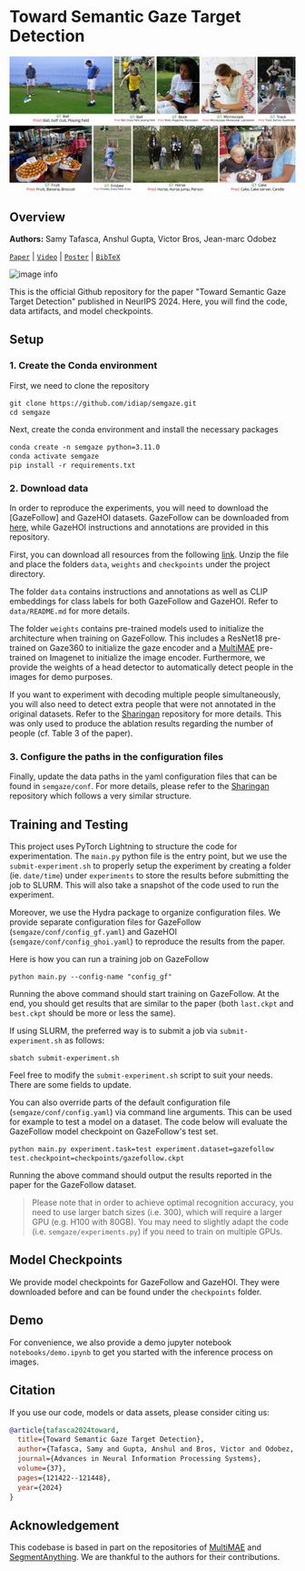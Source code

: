 # Toward Semantic Gaze Target Detection

![image info](./assets/qualitative-results.png)

## Overview

**Authors:** Samy Tafasca, Anshul Gupta, Victor Bros, Jean-marc Odobez 

[`Paper`](https://proceedings.neurips.cc/paper_files/paper/2024/file/dbeb7e621d4a554069a6a775da0f7273-Paper-Conference.pdf) | [`Video`](https://neurips.cc/virtual/2024/poster/96207) | [`Poster`](https://neurips.cc/media/PosterPDFs/NeurIPS%202024/96207.png?t=1731674687.8646579) | [`BibTeX`](#citation)

![image info](./assets/semgaze-architecture.png)

This is the official Github repository for the paper "Toward Semantic Gaze Target Detection" published in NeurIPS 2024. Here, you will find the code, data artifacts, and model checkpoints.

## Setup
### 1. Create the Conda environment
First, we need to clone the repository 
```shell
git clone https://github.com/idiap/semgaze.git
cd semgaze
```

Next, create the conda environment and install the necessary packages
```shell
conda create -n semgaze python=3.11.0
conda activate semgaze
pip install -r requirements.txt
```

### 2. Download data
In order to reproduce the experiments, you will need to download the [GazeFollow] and GazeHOI datasets. GazeFollow can be downloaded from [here](https://www.dropbox.com/s/3ejt9pm57ht2ed4/gazefollow_extended.zip?dl=0), while GazeHOI instructions and annotations are provided in this repository.

First, you can download all resources from the following [link](). Unzip the file and place the folders `data`, `weights` and `checkpoints` under the project directory.

The folder `data` contains instructions and annotations as well as CLIP embeddings for class labels for both GazeFollow and GazeHOI. Refer to `data/README.md` for more details.

The folder `weights` contains pre-trained models used to initialize the architecture when training on GazeFollow. This includes a ResNet18 pre-trained on Gaze360 to initialize the gaze encoder and a [MultiMAE](https://github.com/EPFL-VILAB/MultiMAE) pre-trained on Imagenet to initialize the image encoder. Furthermore, we provide the weights of a head detector to automatically detect people in the images for demo purposes.

If you want to experiment with decoding multiple people simultaneously, you will also need to detect extra people that were not annotated in the original datasets. Refer to the [Sharingan](https://github.com/idiap/sharingan) repository for more details. This was only used to produce the ablation results regarding the number of people (cf. Table 3 of the paper).

### 3. Configure the paths in the configuration files
Finally, update the data paths in the yaml configuration files that can be found in `semgaze/conf`. For more details, please refer to the [Sharingan](https://github.com/idiap/sharingan) repository which follows a very similar structure.

## Training and Testing
This project uses PyTorch Lightning to structure the code for experimentation. The `main.py` python file is the entry point, but we use the `submit-experiment.sh` to properly setup the experiment by creating a folder (ie. `date/time`) under `experiments` to store the results before submitting the job to SLURM. This will also take a snapshot of the code used to run the experiment.

Moreover, we use the Hydra package to organize configuration files. We provide separate configuration files for GazeFollow (`semgaze/conf/config_gf.yaml`) and GazeHOI (`semgaze/conf/config_ghoi.yaml`) to reproduce the results from the paper. 

Here is how you can run a training job on GazeFollow
```shell
python main.py --config-name "config_gf"
```
Running the above command should start training on GazeFollow. At the end, you should get results that are similar to the paper (both `last.ckpt` and `best.ckpt` should be more or less the same). 

If using SLURM, the preferred way is to submit a job via `submit-experiment.sh` as follows:
```shell
sbatch submit-experiment.sh
```
Feel free to modify the `submit-experiment.sh` script to suit your needs. There are some fields to update.

You can also override parts of the default configuration file (`semgaze/conf/config.yaml`) via command line arguments. This can be used for example to test a model on a dataset. The code below will evaluate the GazeFollow model checkpoint on GazeFollow's test set.

```shell
python main.py experiment.task=test experiment.dataset=gazefollow test.checkpoint=checkpoints/gazefollow.ckpt
```
Running the above command should output the results reported in the paper for the GazeFollow dataset.

> Please note that in order to achieve optimal recognition accuracy, you need to use larger batch sizes (i.e. 300), which will require a larger GPU (e.g. H100 with 80GB). You may need to slightly adapt the code (i.e. `semgaze/experiments.py`) if you need to train on multiple GPUs.

## Model Checkpoints
We provide model checkpoints for GazeFollow and GazeHOI. They were downloaded before and can be found under the `checkpoints` folder.

## Demo
For convenience, we also provide a demo jupyter notebook `notebooks/demo.ipynb` to get you started with the inference process on images.

## Citation
If you use our code, models or data assets, please consider citing us:
```bibtex
@article{tafasca2024toward,
  title={Toward Semantic Gaze Target Detection},
  author={Tafasca, Samy and Gupta, Anshul and Bros, Victor and Odobez, Jean-Marc},
  journal={Advances in Neural Information Processing Systems},
  volume={37},
  pages={121422--121448},
  year={2024}
}
```

## Acknowledgement
This codebase is based in part on the repositories of [MultiMAE](https://github.com/EPFL-VILAB/MultiMAE) and [SegmentAnything](https://github.com/facebookresearch/segment-anything). We are thankful to the authors for their contributions.